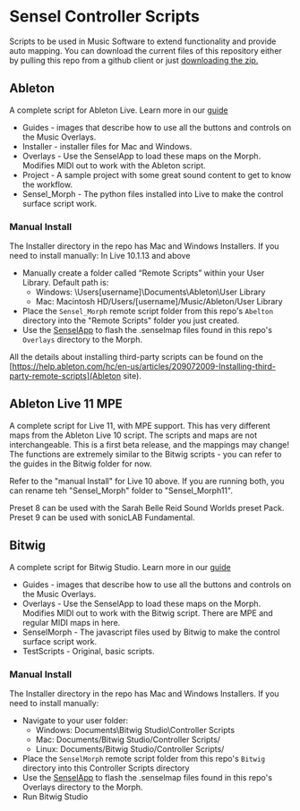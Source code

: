 # Sensel Controller Scripts

Scripts to be used in Music Software to extend functionality and provide auto mapping. You can download the current files of this repository either by pulling this repo from a github client or just [downloading the zip.](https://github.com/sensel/sensel-controller-scripts/archive/master.zip)

## Ableton
A complete script for Ableton Live. Learn more in our [guide](http://guide.sensel.com/morph_software/#ableton-live-control-surface)

* Guides - images that describe how to use all the buttons and controls on the Music Overlays.
* Installer - installer files for Mac and Windows.
* Overlays - Use the SenselApp to load these maps on the Morph. Modifies MIDI out to work with the Ableton script.
* Project - A sample project with some great sound content to get to know the workflow.
* Sensel_Morph - The python files installed into Live to make the control surface script work.

### Manual Install
The Installer directory in the repo has Mac and Windows Installers. If you need to install manually:
In Live 10.1.13 and above
* Manually create a folder called “Remote Scripts” within your User Library. Default path is:
  * Windows: \Users\[username]\Documents\Ableton\User Library
  * Mac: Macintosh HD/Users/[username]/Music/Ableton/User Library
* Place the `Sensel_Morph` remote script folder from this repo's `Abelton` directory into the "Remote Scripts" folder you just created.
* Use the [SenselApp](https://sensel.com/pages/support/#downloads) to flash the .senselmap files found in this repo's `Overlays` directory to the Morph.

All the details about installing third-party scripts can be found on the [https://help.ableton.com/hc/en-us/articles/209072009-Installing-third-party-remote-scripts](Ableton site).

## Ableton Live 11 MPE
A complete script for Live 11, with MPE support. This has very different maps from the Ableton Live 10 script. The scripts and maps are not interchangeable.
This is a first beta release, and the mappings may change! The functions are extremely similar to the Bitwig scripts - you can refer to the guides in the Bitwig folder for now.

Refer to the "manual Install" for Live 10 above. If you are running both, you can rename teh "Sensel_Morph" folder to "Sensel_Morph11".

Preset 8 can be used with the Sarah Belle Reid Sound Worlds preset Pack. Preset 9 can be used with sonicLAB Fundamental.

## Bitwig
A complete script for Bitwig Studio. Learn more in our [guide](http://guide.sensel.com/morph_software/#bitwig-studio-control-surface)

* Guides - images that describe how to use all the buttons and controls on the Music Overlays.
* Overlays - Use the SenselApp to load these maps on the Morph. Modifies MIDI out to work with the Bitwig script. There are MPE and regular MIDI maps in here.
* SenselMorph - The javascript files used by Bitwig to make the control surface script work.
* TestScripts - Original, basic scripts.

### Manual Install
The Installer directory in the repo has Mac and Windows Installers. If you need to install manually:
* Navigate to your user folder:
  * Windows: Documents\Bitwig Studio\Controller Scripts
  * Mac: Documents/Bitwig Studio/Controller Scripts/
  * Linux: Documents/Bitwig Studio/Controller Scripts/
* Place the `SenselMorph` remote script folder from this repo's `Bitwig` directory into this Controller Scripts directory
* Use the [SenselApp](https://sensel.com/pages/support/#downloads) to flash the .senselmap files found in this repo's Overlays directory to the Morph.
* Run Bitwig Studio
